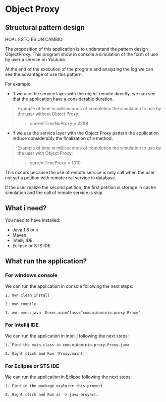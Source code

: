 # Object Proxy
## Structural pattern design

HOAL ESTO ES UN CAMBIO

<p>The proposition of this application is to understand the pattern design ObjectProxy.
This program show in console a simulation of the form of use by user a service on Youtube.</p>

<p>At the end of the execution of the program and analyzing the log we can see the advantage of use this pattern.</p>

<p>For example:</p>

- If we use the service layer with the object remote directly, we can see that the application have a considerable duration.

> Example of time in milliseconds of completion the simulation to use by the user without Object Proxy:
>> currentTimeNoProxy = 2288

- If we use the service layer with the Object Proxy pattern the application reduce considerably the finalization of a method.

> Example of time in milliseconds of completion the simulation to use by the user with Object Proxy:
>> currentTimeProxy = 1310

<p>This occurs because the use of remote service is only call when the user not yet a petition with remote real service in database.</p>

<p>If the user realize the second petition, the first petition is storage in cache simulation and the call of remote service is skip.</p>

## What i need?

<p>You need to have installed:<p>

- Java 1.8 or >
- Maven.
- Intellij IDE.
- Eclipse or STS IDE.

## What run the application?

### For windows console

<p>We can run the application in console following the next steps:</p>

```console
1. mvn clean install
```

```console
2. mvn compile
```

```console
3. mvn exec:java -Dexec.mainClass="com.midominio.proxy.Proxy"
```

### For Intellij IDE

<p>We can run the application in intellij following the next steps:</p>

```console
1. Find the main class in com.midominio.proxy.Proxy.java
```

```console
2. Right click and Run 'Proxy.main()'
```

### For Eclipse or STS IDE

<p>We can run the application in Eclipse following the next steps:</p>

```console
1. Find in the package explorer this proyect
```

```console
2. Right click and Run as -> java proyect.
```
